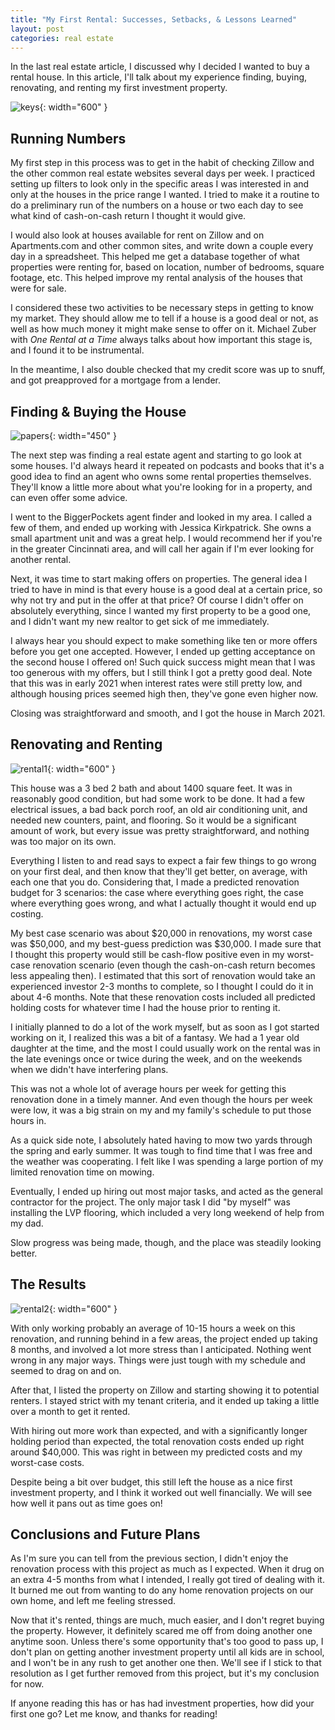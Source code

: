 ```yaml
---
title: "My First Rental: Successes, Setbacks, & Lessons Learned"
layout: post
categories: real estate
---
```


In the last real estate article, I discussed why I decided I wanted to buy a rental house. In this article, I'll talk about my experience finding, buying, renovating, and renting my first investment property.



![keys](/assets/keys.jpg){: width="600" }

## Running Numbers
My first step in this process was to get in the habit of checking Zillow and the other common real estate websites several days per week. I practiced setting up filters to look only in the specific areas I was interested in and only at the houses in the price range I wanted. I tried to make it a routine to do a preliminary run of the numbers on a house or two each day to see what kind of cash-on-cash return I thought it would give.

I would also look at houses available for rent on Zillow and on Apartments.com and other common sites, and write down a couple every day in a spreadsheet. This helped me get a database together of what properties were renting for, based on location, number of bedrooms, square footage, etc. This helped improve my rental analysis of the houses that were for sale.

I considered these two activities to be necessary steps in getting to know my market. They should allow me to tell if a house is a good deal or not, as well as how much money it might make sense to offer on it. Michael Zuber with *One Rental at a Time* always talks about how important this stage is, and I found it to be instrumental.

In the meantime, I also double checked that my credit score was up to snuff, and got preapproved for a mortgage from a lender.

## Finding & Buying the House
![papers](/assets/sign_papers.jpg){: width="450" }

The next step was finding a real estate agent and starting to go look at some houses. I'd always heard it repeated on podcasts and books that it's a good idea to find an agent who owns some rental properties themselves. They'll know a little more about what you're looking for in a property, and can even offer some advice.

I went to the BiggerPockets agent finder and looked in my area. I called a few of them, and ended up working with Jessica Kirkpatrick. She owns a small apartment unit and was a great help. I would recommend her if you're in the greater Cincinnati area, and will call her again if I'm ever looking for another rental.

Next, it was time to start making offers on properties. The general idea I tried to have in mind is that every house is a good deal at a certain price, so why not try and put in the offer at that price? Of course I didn't offer on absolutely everything, since I wanted my first property to be a good one, and I didn't want my new realtor to get sick of me immediately.

I always hear you should expect to make something like ten or more offers before you get one accepted. However, I ended up getting acceptance on the second house I offered on! Such quick success might mean that I was too generous with my offers, but I still think I got a pretty good deal. Note that this was in early 2021 when interest rates were still pretty low, and although housing prices seemed high then, they've gone even higher now.

Closing was straightforward and smooth, and I got the house in March 2021.

## Renovating and Renting
![rental1](/assets/rental1.jpg){: width="600" }
 
This house was a 3 bed 2 bath and about 1400 square feet. It was in reasonably good condition, but had some work to be done. It had a few electrical issues, a bad back porch roof, an old air conditioning unit, and needed new counters, paint, and flooring. So it would be a significant amount of work, but every issue was pretty straightforward, and nothing was too major on its own. 

Everything I listen to and read says to expect a fair few things to go wrong on your first deal, and then know that they'll get better, on average, with each one that you do. Considering that, I made a predicted renovation budget for 3 scenarios: the case where everything goes right, the case where everything goes wrong, and what I actually thought it would end up costing. 

My best case scenario was about $20,000 in renovations, my worst case was $50,000, and my best-guess prediction was $30,000. I made sure that I thought this property would still be cash-flow positive even in my worst-case renovation scenario (even though the cash-on-cash return becomes less appealing then). I estimated that this sort of renovation would take an experienced investor 2-3 months to complete, so I thought I could do it in about 4-6 months. Note that these renovation costs included all predicted holding costs for whatever time I had the house prior to renting it. 

I initially planned to do a lot of the work myself, but as soon as I got started working on it, I realized this was a bit of a fantasy. We had a 1 year old daughter at the time, and the most I could usually work on the rental was in the late evenings once or twice during the week, and on the weekends when we didn't have interfering plans. 

This was not a whole lot of average hours per week for getting this renovation done in a timely manner. And even though the hours per week were low, it was a big strain on my and my family's schedule to put those hours in. 

As a quick side note, I absolutely hated having to mow two yards through the spring and early summer. It was tough to find time that I was free and the weather was cooperating. I felt like I was spending a large portion of my limited renovation time on mowing. 

Eventually, I ended up hiring out most major tasks, and acted as the general contractor for the project. The only major task I did "by myself" was installing the LVP flooring, which included a very long weekend of help from my dad.

Slow progress was being made, though, and the place was steadily looking better. 

## The Results
![rental2](/assets/rental2.jpg){: width="600" }
 
With only working probably an average of 10-15 hours a week on this renovation, and running behind in a few areas, the project ended up taking 8 months, and involved a lot more stress than I anticipated. Nothing went wrong in any major ways. Things were just tough with my schedule and seemed to drag on and on. 

After that, I listed the property on Zillow and starting showing it to potential renters. I stayed strict with my tenant criteria, and it ended up taking a little over a month to get it rented. 

With hiring out more work than expected, and with a significantly longer holding period than expected, the total renovation costs ended up right around $40,000. This was right in between my predicted costs and my worst-case costs. 

Despite being a bit over budget, this still left the house as a nice first investment property, and I think it worked out well financially. We will see how well it pans out as time goes on!

## Conclusions and Future Plans
As I'm sure you can tell from the previous section, I didn't enjoy the renovation process with this project as much as I expected. When it drug on an extra 4-5 months from what I intended, I really got tired of dealing with it. It burned me out from wanting to do any home renovation projects on our own home, and left me feeling stressed.

Now that it's rented, things are much, much easier, and I don't regret buying the property. However, it definitely scared me off from doing another one anytime soon. Unless there's some opportunity that's too good to pass up, I don't plan on getting another investment property until all kids are in school, and I won't be in any rush to get another one then. We'll see if I stick to that resolution as I get further removed from this project, but it's my conclusion for now.

If anyone reading this has or has had investment properties, how did your first one go? Let me know, and thanks for reading!
